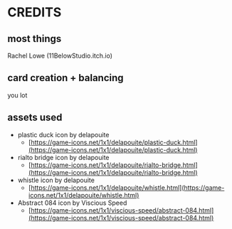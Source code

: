# CREDITS

## most things

Rachel Lowe (11BelowStudio.itch.io)

## card creation + balancing

you lot

## assets used

* plastic duck icon by delapouite
  * [https://game-icons.net/1x1/delapouite/plastic-duck.html](https://game-icons.net/1x1/delapouite/plastic-duck.html)
* rialto bridge icon by delapouite
  * [https://game-icons.net/1x1/delapouite/rialto-bridge.html](https://game-icons.net/1x1/delapouite/rialto-bridge.html)
* whistle icon by delapouite
  * [https://game-icons.net/1x1/delapouite/whistle.html](https://game-icons.net/1x1/delapouite/whistle.html)
* Abstract 084 icon by Viscious Speed
  * [https://game-icons.net/1x1/viscious-speed/abstract-084.html](https://game-icons.net/1x1/viscious-speed/abstract-084.html)
